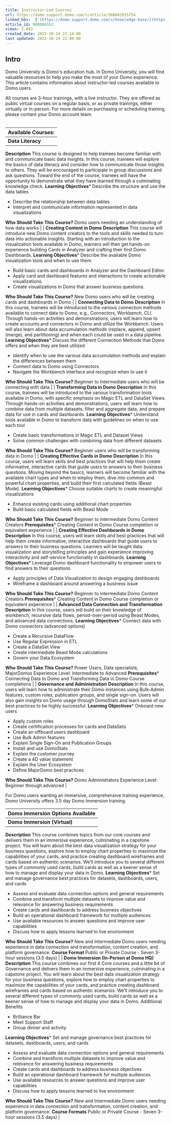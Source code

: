 ```yaml
---
title: Instructor-Led Courses
url: https://domo-support.domo.com/s/article/360042935754
linked_kbs:  ['[https://domo-support.domo.com/s/knowledge-base/](https://domo-support.domo.com/s/knowledge-base/)', '[https://domo-support.domo.com/s/](https://domo-support.domo.com/s/)', '[https://domo-support.domo.com/s/topic/0TO5w000000ZamyGAC](https://domo-support.domo.com/s/topic/0TO5w000000ZamyGAC)', '[https://domo-support.domo.com/s/topic/0TO5w000000Zao1GAC](https://domo-support.domo.com/s/topic/0TO5w000000Zao1GAC)', '[https://domo-support.domo.com/s/article/360042935754](https://domo-support.domo.com/s/article/360042935754)', '[https://domo-support.domo.com/s/topic/0TO5w000000Zao1GAC/paid-training](https://domo-support.domo.com/s/topic/0TO5w000000Zao1GAC/paid-training)', '[https://domo-support.domo.com/s/article/360043429933](https://domo-support.domo.com/s/article/360043429933)', '[https://domo-support.domo.com/s/article/360043429953](https://domo-support.domo.com/s/article/360043429953)', '[https://domo-support.domo.com/s/article/360042925494](https://domo-support.domo.com/s/article/360042925494)', '[https://domo-support.domo.com/s/article/360043429913](https://domo-support.domo.com/s/article/360043429913)', '[https://domo-support.domo.com/s/article/4408174643607](https://domo-support.domo.com/s/article/4408174643607)', '[https://domo-support.domo.com/s/login/](https://domo-support.domo.com/s/login/)']
article_id: 000004552
views: 2,643
created_date: 2022-10-24 22:14:00
last updated: 2022-10-24 22:40:00
---
```




Intro
-----


Domo University is Domo's education hub. In Domo University, you will find valuable resources to help you make the most of your Domo experience. This article contains information about instructor-led courses available to Domo users.   
  
All courses are 3-hour trainings, with a live instructor. They are offered as public virtual courses on a regular basis, or as private trainings, either virtually or in-person. For more details on purchasing or scheduling training, please contant your Domo account team.  
 




| Available Courses: |
| --- |
| **Data Literacy**
**Description** This course is designed to help trainees become familiar with and communicate basic data insights. In this course, trainees will explore the basics of data literacy and consider how to communicate those insights to others. They will be encouraged to participate in group discussions and ask questions. Toward the end of the course, trainees will have the opportunity to demonstrate what they have learned through a culminating knowledge check.  **Learning Objectives*** Describe the structure and use the data tables
* Describe the relationship between data tables
* Interpret and communicate information represented in data visualizations

**Who Should Take This Course?** Domo users needing an understanding of how data works |
| **Creating Content in Domo**
**Description** This course will introduce new Domo content creators to the tools and skills needed to turn data into actionable insights. Starting with an introduction to the visualization tools available in Domo, learners will then get hands-on experience building Cards in Analyzer and crafting their first Domo Dashboards.  **Learning Objectives*** Describe the available Domo visualization tools and when to use them.
* Build basic cards and dashboards in Analyzer and the Dashboard Editor.
* Apply card and dashboard features and interactions to create actionable visualizations.
* Create visualizations in Domo that answer business questions.

**Who Should Take This Course?** New Domo users who will be creating cards and dashboards in Domo |
| **Connecting Data to Domo**
**Description** In this course, trainees will be introduced to the various connection methods available to connect data to Domo, e.g., Connectors, Workbench, CLI. Through hands-on activities and demonstrations, users will learn how to create accounts and connectors in Domo and utilize the Workbench. Users will also learn about data accumulation methods (replace, append, upsert (merge), and partitioning) and when each could be used in a data pipeline.  **Learning Objectives*** Discuss the different Connection Methods that Domo offers and when they are best utilized
* Identify when to use the various data accumulation methods and explain the differences between them
* Connect data to Domo using Connectors
* Navigate the Workbench interface and recognize when to use it

**Who Should Take This Course?** Beginner to Intermediate users who will be connecting with data |
| **Transforming Data in Domo**
**Description** In this course, trainees will be introduced to the various transformation tools available in Domo, with specific emphasis on Magic ETL and DataSet Views. Through hands-on activities and demonstrations, users will learn how to combine data from multiple datasets, filter and aggregate data, and prepare data for use in cards and dashboards.  **Learning Objectives*** Understand tools available in Domo to transform data with guidelines on when to use each tool
* Create basic transformations in Magic ETL and Dataset Views
* Solve common challenges with combining data from different datasets

**Who Should Take This Course?** Beginner users who will be transforming data in Domo |
| **Creating Effective Cards in Domo**
**Description** In this course, users will learn skills and best practices that will help them create informative, interactive cards that guide users to answers to their business questions. Moving beyond the basics, learners will become familiar with the available chart types and when to employ them, dive into common and powerful chart properties, and build their first calculated fields (Beast Mode).  **Learning Objectives*** Choose suitable charts to create meaningful visualizations
* Enhance existing cards using additional chart properties
* Build basic calculated fields with Beast Mode

**Who Should Take This Course?** Beginner to intermediate Domo Content Creators  **Prerequisites*** Creating Content in Domo Course completion or equivalent experience
 |
| **Creating Effective Dashboards in Domo**
**Description** In this course, users will learn skills and best practices that will help them create informative, interactive dashboards that guide users to answers to their business questions. Learners will be taught data visualization and storytelling principles and gain experience improving interactivity and self-service functionality in dashboards.  **Learning Objectives*** Leverage Domo dashboard functionality to empower users to find answers to their questions
* Apply principles of Data Visualization to design engaging dashboards
* Wireframe a dashboard around answering a business issue

**Who Should Take This Course?** Beginner to intermediate Domo Content Creators  **Prerequisites*** Creating Content in Domo Course completion or equivalent experience
 |
| **Advanced Data Connection and Transformation**
**Description** In this course, users will build on their knowledge of workbench, recursive data flows, period-over-period using Beast Modes, and advanced data connections.  **Learning Objectives*** Connect data with Domo connectors (advanced options)
* Create a Recursive DataFlow
* Use Regular Expression in ETL
* Create a DataSet View
* Create intermediate Beast Mode calculations
* Govern your Data Ecosystem

**Who Should Take This Course?** Power Users, Data specialists, MajorDomos Experience Level: Intermediate to Advanced  **Prerequisites*** Connecting Data to Domo and Transforming Data in Domo Course completions
 |
| **Governance and Administration**
**Description** In this course, users will learn how to administrate their Domo instances using Bulk-Admin features, custom roles, publication groups, and single sign-on. Users will also gain insights on Domo usage through DomoStats and learn some of our best practices to be highly successful.  **Learning Objectives*** Onboard new users
* Apply custom roles
* Create certification processes for cards and DataSets
* Create an offboard users dashboard
* Use Bulk Admin features
* Explain Single Sign-On and Publication Groups
* Install and use DomoStats
* Explain the customer journey
* Create a 4D value statement
* Explain the User Ecosystem
* Define MajorDomo best practices

**Who Should Take This Course?** Domo Administrators Experience Level: Beginner through advanced |


  
  
For Domo users wanting an immersive, comprehensive training experience, Domo University offers 3.5 day Domo Immersion training.  




| Domo Immersion Options Available |
| --- |
| **Domo Immersion (Virtual)**
**Description** This course combines topics from our core courses and delivers them in an immersive experience, culminating in a capstone project. You will learn about the best data visualization strategy for your business questions, explore how to employ chart properties to maximize the capabilities of your cards, and practice creating dashboard wireframes and cards based on authentic scenarios. We’ll introduce you to several different types of commonly used cards, build cards as well as a keener sense of how to manage and display your data in Domo.  **Learning Objectives*** Set and manage governance best practices for datasets, dashboards, users, and cards
* Assess and evaluate data connection options and general requirements
* Combine and transform multiple datasets to improve value and relevance for answering business requirements
* Create cards and dashboards to address business objectives
* Build an operational dashboard framework for multiple audiences
* Use available resources to answer questions and improve user capabilities
* Discuss how to apply lessons learned to live environment

**Who Should Take This Course?** New and Intermediate Domo users needing experience in data connection and transformation, content creation, and platform governance.  **Course Format** Public or Private Course - Seven 3-hour sessions (3.5 days) |
| **Domo Immersion (In-Person at Domo HQ)**
**Description** This course combines our first 4 Core courses and a little bit of Governance and delivers them in an immersive experience, culminating in a capstone project. You will learn about the best data visualization strategy for your business questions, explore how to employ chart properties to maximize the capabilities of your cards, and practice creating dashboard wireframes and cards based on authentic scenarios. We’ll introduce you to several different types of commonly used cards, build cards as well as a keener sense of how to manage and display your data in Domo.  Additional Benefits
 * Brilliance Bar
* Meet Support Staff
* Group dinner and activity

**Learning Objectives*** Set and manage governance best practices for datasets, dashboards, users, and cards
* Assess and evaluate data connection options and general requirements
* Combine and transform multiple datasets to improve value and relevance for answering business requirements
* Create cards and dashboards to address business objectives
* Build an operational dashboard framework for multiple audiences
* Use available resources to answer questions and improve user capabilities
* Discuss how to apply lessons learned to live environment

**Who Should Take This Course?** New and Intermediate Domo users needing experience in data connection and transformation, content creation, and platform governance.  **Course Formats** Public or Private Course - Seven 3-hour sessions (3.5 days) |

